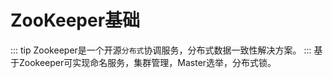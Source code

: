 # ZooKeeper基础

::: tip
Zookeeper是一个开源`分布式`协调服务，分布式数据一致性解决方案。
:::
基于Zookeeper可实现命名服务，集群管理，Master选举，分布式锁。


